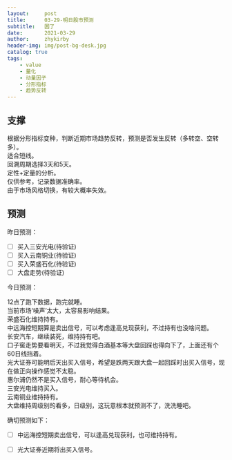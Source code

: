```yaml
---
layout:     post
title:      03-29-明日股市预测
subtitle:   困了
date:       2021-03-29
author:     zhykirby
header-img: img/post-bg-desk.jpg
catalog: true
tags:
    - value
    - 量化
    - 动量因子
    - 分形指标
    - 趋势反转
---
```


## 支撑

根据分形指标变种，判断近期市场趋势反转，预测是否发生反转（多转空、空转多）。  
适合短线。  
回溯周期选择3天和5天。  
定性+定量的分析。  
仅供参考，记录数据准确率。  
由于市场风格切换，有较大概率失效。  

## 预测

昨日预测：  

- [ ] 买入三安光电(待验证)
- [ ] 买入云南铜业(待验证)
- [ ] 买入荣盛石化(待验证)
- [ ] 大盘走势(待验证)

今日预测：  

12点了跑下数据，跑完就睡。  
当前市场‘噪声’太大，太容易影响结果。  
荣盛石化维持持有。  
中远海控短期算是卖出信号，可以考虑逢高兑现获利，不过持有也没啥问题。  
长安汽车，继续装死，维持持有吧。  
口子窖走势要看明天，不过我觉得白酒基本等大盘回踩也得向下了，上面还有个60日线挡着。  
光大证券可能明后天出买入信号，希望是跌两天跟大盘一起回踩时出买入信号，现在做正向操作感觉不太稳。  
惠尔浦仍然不是买入信号，耐心等待机会。  
三安光电维持买入。  
云南铜业维持持有。  
大盘维持周级别的看多，日级别，这玩意根本就预测不了，洗洗睡吧。

确切预测如下：  
- [ ] 中远海控短期卖出信号，可以逢高兑现获利，也可维持持有。
- [ ] 光大证券近期将出买入信号。




